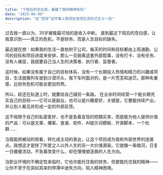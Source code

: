 ```yaml
---
title: "下班后的空白感，暴露了我的精神危机"
date: "2025-08-08"
description: "在“坚持”这件事上我现在觉得应该形式主义一些"
---
```


过去我一直以为，35岁被裁最可怕的是收入中断。
直到最近下班后的空白感，让我意识到——真正的危机，不是财务，而是人生目标的缺失。

最近就在想：如果我的生活一直依附于公司，每天的时间和目标都由上班通勤、公司的目标和项目进度来安排，那么一旦脱离这套外部叙事，没有打卡、没有任务、没有人催促，我就要自己当人生的决策者、执行者、监督者。

这时候，如果没有属于自己的目标体系，没有一个长期投入热情和精力的兴趣或项目，生活就像列车驶到沙漠尽头，我下车时面对的，是一片荒芜和迷茫。那种失重感，比财务危机可能会更加煎熬。

所以，趁还在轨道上时，就要给自己铺另一条路。
在业余时间经营一个能长期充实自己的目标——它可以是副业，也可以是兴趣爱好，关键是，它要能持续产出，并让别人看见并形成一定的外部反馈。

这不局限于自己的私密爱好，也不是急着变现的短期买卖，而是能为他人提供价值的产品：可以是文章、播客、食谱、软件、AI提示词模板、开源脚本、一个社群……

当我能把被动的观看，转化成主动的表达，让这个项目成为我和外部世界的连接点。我想这才是除了所爱之人以外人生的另一大价值源泉。它就像一条暗河，日复一日缓缓流动，不急着改变什么，却在慢慢塑造我的人生方向。

当职业环境的不确定性来临时，它也许能托住我的财务，但更能托住我的精神——让你不至于在突如其来的停滞中迷失方向，陷入精神困境。